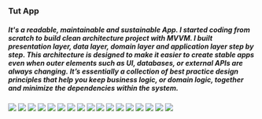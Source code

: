 ### Tut App
##### It's a readable, maintainable and sustainable App. I started coding from scratch to build clean architecture project with MVVM. I built presentation layer, data layer, domain layer and application layer step by step. This architecture is designed to make it easier to create stable apps even when outer elements such as UI, databases, or external APIs are always changing. It’s essentially a collection of best practice design principles that help you keep business logic, or domain logic, together and minimize the dependencies within the system. 


<img src="https://github.com/alielbanna/flutter_advanced/blob/master/iPhone%206_7_8%20%E2%80%93%20.png"/>
<img src="https://github.com/alielbanna/flutter_advanced/blob/master/iPhone%206_7_8%20%E2%80%93%2017.png"/>
<img src="[https://github.com/alielbanna/flutter_advanced/blob/master/iPhone%206_7_8%20%E2%80%93%20.png](https://github.com/alielbanna/flutter_advanced/blob/master/iPhone%206_7_8%20%E2%80%93%2018.png)"/>
<img src="https://github.com/alielbanna/flutter_advanced/blob/master/iPhone%206_7_8%20%E2%80%93%20.png"/>
<img src="https://github.com/alielbanna/flutter_advanced/blob/master/iPhone%206_7_8%20%E2%80%93%20.png"/>
<img src="https://github.com/alielbanna/flutter_advanced/blob/master/iPhone%206_7_8%20%E2%80%93%20.png"/>
<img src="https://github.com/alielbanna/flutter_advanced/blob/master/iPhone%206_7_8%20%E2%80%93%20.png"/>
<img src="https://github.com/alielbanna/flutter_advanced/blob/master/iPhone%206_7_8%20%E2%80%93%20.png"/>
<img src="https://github.com/alielbanna/flutter_advanced/blob/master/iPhone%206_7_8%20%E2%80%93%20.png"/>
<img src="https://github.com/alielbanna/flutter_advanced/blob/master/iPhone%206_7_8%20%E2%80%93%20.png"/>
<img src="https://github.com/alielbanna/flutter_advanced/blob/master/iPhone%206_7_8%20%E2%80%93%20.png"/>
<img src="https://github.com/alielbanna/flutter_advanced/blob/master/iPhone%206_7_8%20%E2%80%93%20.png"/>
<img src="https://github.com/alielbanna/flutter_advanced/blob/master/iPhone%206_7_8%20%E2%80%93%20.png"/>
<img src="https://github.com/alielbanna/flutter_advanced/blob/master/iPhone%206_7_8%20%E2%80%93%20.png"/>
<img src="https://github.com/alielbanna/flutter_advanced/blob/master/iPhone%206_7_8%20%E2%80%93%20.png"/>
<img src="https://github.com/alielbanna/flutter_advanced/blob/master/iPhone%206_7_8%20%E2%80%93%20.png"/>
<img src="https://github.com/alielbanna/flutter_advanced/blob/master/iPhone%206_7_8%20%E2%80%93%20.png"/>


